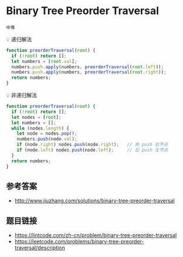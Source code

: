 # Binary Tree Preorder Traversal

`中等`

💡 递归解法
```javascript
function preorderTraversal(root) {
  if (!root) return [];
  let numbers = [root.val];
  numbers.push.apply(numbers, preorderTraversal(root.left));
  numbers.push.apply(numbers, preorderTraversal(root.right));
  return numbers;
}
```

💡 非递归解法
```javascript
function preorderTraversal(root) {
  if (!root) return [];
  let nodes = [root];
  let numbers = [];
  while (nodes.length) {
    let node = nodes.pop();
    numbers.push(node.val);
    if (node.right) nodes.push(node.right);   // 先 push 右节点
    if (node.left) nodes.push(node.left);     // 后 push 左节点
  }
  return numbers;
}
```

## 参考答案
* http://www.jiuzhang.com/solutions/binary-tree-preorder-traversal

## 题目链接
* https://lintcode.com/zh-cn/problem/binary-tree-preorder-traversal
* https://leetcode.com/problems/binary-tree-preorder-traversal/description
